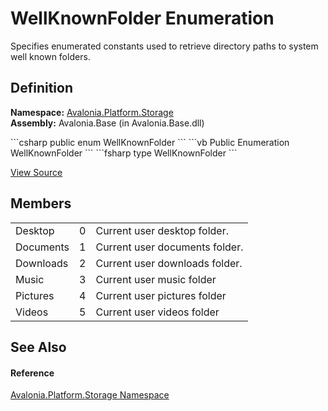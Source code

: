 # WellKnownFolder Enumeration


Specifies enumerated constants used to retrieve directory paths to system well known folders.



## Definition
**Namespace:** <a href="N_Avalonia_Platform_Storage">Avalonia.Platform.Storage</a>  
**Assembly:** Avalonia.Base (in Avalonia.Base.dll)

<Tabs groupId="api-code-preview">
<TabItem value="csharp" label="C#">
```csharp
public enum WellKnownFolder
```
</TabItem>
<TabItem value="vb" label="VB">
```vb
Public Enumeration WellKnownFolder
```
</TabItem>
<TabItem value="fsharp" label="F#">
```fsharp
type WellKnownFolder
```
</TabItem>
</Tabs>



<a href="https://github.com/AvaloniaUI/Avalonia/tree/master/src/Avalonia.Base/Platform/Storage/WellKnownFolder.cs" title="View the source code">View Source</a>



## Members
<table>
<tr>
<td>Desktop</td>
<td>0</td>
<td>Current user desktop folder.</td>
</tr>
<tr>
<td>Documents</td>
<td>1</td>
<td>Current user documents folder.</td>
</tr>
<tr>
<td>Downloads</td>
<td>2</td>
<td>Current user downloads folder.</td>
</tr>
<tr>
<td>Music</td>
<td>3</td>
<td>Current user music folder</td>
</tr>
<tr>
<td>Pictures</td>
<td>4</td>
<td>Current user pictures folder</td>
</tr>
<tr>
<td>Videos</td>
<td>5</td>
<td>Current user videos folder</td>
</tr>
</table>

## See Also


#### Reference
<a href="N_Avalonia_Platform_Storage">Avalonia.Platform.Storage Namespace</a>  

